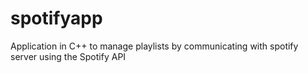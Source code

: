 # spotifyapp
Application in C++ to manage playlists by communicating with spotify server using the Spotify API
